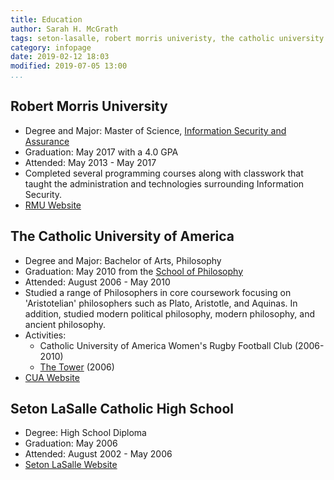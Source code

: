 ```yaml
---
title: Education
author: Sarah H. McGrath
tags: seton-lasalle, robert morris univeristy, the catholic university of america
category: infopage
date: 2019-02-12 18:03
modified: 2019-07-05 13:00
...
```


## Robert Morris University
- Degree and Major: Master of Science, [Information Security and Assurance](https://sentry.rmu.edu/OnTheMove/wpmajdegr.major_desc?idegree=MS&imajor=ISEA&ischool=G&icalledby=WPMAJDEGR)
- Graduation: May 2017 with a 4.0 GPA
- Attended: May 2013 - May 2017
- Completed several programming courses along with classwork that taught the administration and technologies surrounding Information Security.
- [RMU Website](https://www.rmu.edu/)

## The Catholic University of America
- Degree and Major: Bachelor of Arts, Philosophy
- Graduation: May 2010 from the [School of Philosophy](http://philosophy.cua.edu/)
- Attended: August 2006 - May 2010
- Studied a range of Philosophers in core coursework focusing on 'Aristotelian' philosophers such as Plato, Aristotle, and Aquinas. In addition, studied modern political philosophy, modern philosophy, and ancient philosophy.
- Activities:
    - Catholic University of America Women's Rugby Football Club (2006-2010)
    - [The Tower](http://cuatower.com/) (2006)
- [CUA Website](https://www.catholic.edu/index.html)

## Seton LaSalle Catholic High School
- Degree: High School Diploma
- Graduation: May 2006
- Attended: August 2002 - May 2006
- [Seton LaSalle Website](https://www.slshs.org/)
